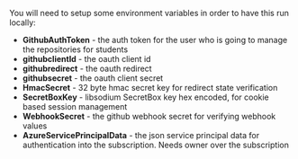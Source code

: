 ﻿You will need to setup some environment variables in order to have this run locally:
* **GithubAuthToken** - the auth token for the user who is going to manage the repositories for students
* **githubclientId** - the oauth client id
* **githubredirect** - the oauth redirect
* **githubsecret** - the oauth client secret
* **HmacSecret** - 32 byte hmac secret key for redirect state verification
* **SecretBoxKey** - libsodium SecretBox key hex encoded, for cookie based session management
* **WebhookSecret** - the github webhook secret for verifying webhook values
* **AzureServicePrincipalData** - the json service principal data for authentication into the subscription. Needs owner over the subscription
